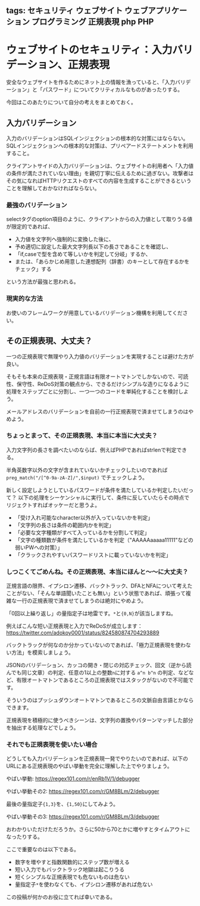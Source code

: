 tags: セキュリティ ウェブサイト ウェブアプリケーション プログラミング 正規表現 php PHP
---
# ウェブサイトのセキュリティ：入力バリデーション、正規表現

安全なウェブサイトを作るためにネット上の情報を漁っていると、「入力バリデーション」と「パスワード」についてクリティカルなものがあったりする。

今回はこのあたりについて自分の考えをまとめておく。

## 入力バリデーション

入力のバリデーションはSQLインジェクションの根本的な対策にはならない。SQLインジェクションへの根本的な対策は、プリペアードステートメントを利用すること。

クライアントサイドの入力バリデーションは、ウェブサイトの利用者へ「入力値の条件が満たされていない理由」を親切丁寧に伝えるために過ぎない。攻撃者はその気になればHTTPリクエストのすべての内容を生成することができるということを理解しておかなければならない。

### 最強のバリデーション

selectタグのoption項目のように、クライアントからの入力値として取りうる値が限定的であれば、

 * 入力値を文字列へ強制的に変換した後に、
 * 予め適切に設定した最大文字列長以下の長さであることを確認し、
 * 「if,caseで型を含めて等しいかを判定して分岐」するか、
 * または、「あらかじめ用意した連想配列（辞書）のキーとして存在するかをチェック」する

という方法が最強と思われる。

### 現実的な方法

お使いのフレームワークが用意しているバリデーション機構を利用してください。


## その正規表現、大丈夫？

一つの正規表現で無理やり入力値のバリデーションを実現することは避けた方が良い。

そもそも本来の正規表現・正規言語は有限オートマトンでしかないので、可読性、保守性、ReDoS対策の観点から、できるだけシンプルな造りになるように処理をステップごとに分割し、一つ一つのコードを単純化することを検討しよう。

メールアドレスのバリデーションを自前の一行正規表現で済ませてしまうのはやめよう。

### ちょっとまって、その正規表現、本当に本当に大丈夫？

入力文字列の長さを調べたいのならば、例えばPHPであればstrlenで判定できる。

半角英数字以外の文字が含まれていないかチェックしたいのであれば ``` preg_match("/[^0-9a-zA-Z]/",$input) ``` でチェックしよう。

新しく設定しようとしているパスワードが条件を満たしているか判定したいだって？
以下の処理をシーケンシャルに実行して、条件に反していたらその時点でリジェクトすればオッケーだと思うよ。

 * 「受け入れ可能なcharacter以外が入っていないかを判定」
 * 「文字列の長さは条件の範囲内かを判定」
 * 「必要な文字種類がすべて入っているかを分割して判定」
 * 「文字の種類数が条件を満たしているかを判定（"AAAAAaaaaa11111"などの弱いPWへの対策）」
 * 「クラックされやすいパスワードリストに載っていないかを判定」

### しつこくてごめんね。その正規表現、本当にほんと～～に大丈夫？

正規言語の限界、イプシロン遷移、バックトラック、DFAとNFAについて考えたことがない、「そんな単語聞いたことも無い」という状態であれば、頑張って複雑な一行の正規表現で済ませてしまうのは絶対にやめよう。

「0回以上繰り返し」の量指定子は地雷です。```*```と```{0,N}```が該当しますね。

例えばこんな短い正規表現と入力でReDoSが成立します： <https://twitter.com/adokoy0001/status/824580874704293889>

バックトラックが何なのか分かっていないのであれば、「極力正規表現を使わない方法」を模索しましょう。

JSONのバリデーション、カッコの開き・閉じの対応チェック、回文（逆から読んでも同じ文章）の判定、任意の1以上の整数```n```に対する ```a^n b^n``` の判定、などなど、有限オートマトンであるところの正規表現ではスタックがないので不可能です。

そういうのはプッシュダウンオートマトンであるところの文脈自由言語とかならできます。

正規表現を積極的に使うべきシーンは、文字列の置換やパターンマッチした部分を抽出する処理などでしょう。

### それでも正規表現を使いたい場合

どうしても入力バリデーションを正規表現一発でやりたいのであれば、以下のURLにある正規表現のやばい挙動を完全に理解した上でやりましょう。

やばい挙動: <https://regex101.com/r/enRb1V/1/debugger>

やばい挙動その2: <https://regex101.com/r/GM8BLm/2/debugger>

最後の量指定子```{1,3}```を、```{1,50}```にしてみよう。

やばい挙動その3: <https://regex101.com/r/GM8BLm/3/debugger>

おわかりいただけただろうか。さらに50から70とかに増やすとタイムアウトになったりする。

ここで重要なのは以下である。

 * 数字を増やすと指数関数的にステップ数が増える
 * 短い入力でもバックトラック地獄は起こりうる
 * 短くシンプルな正規表現でも危ないものは危ない
 * 量指定子```*```を使わなくても、イプシロン遷移があれば危ない

この投稿が何かのお役に立てれば幸いである。
